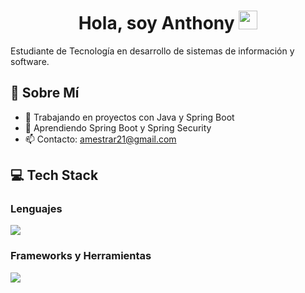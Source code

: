 <h1 align="center">
 Hola, soy Anthony  <a href="https://github.com/Bouaskaoun" target="_self">
<img src="https://media.giphy.com/media/hvRJCLFzcasrR4ia7z/giphy.gif" width="30">
</a>
</h1>


Estudiante de Tecnología en desarrollo de sistemas de información y software.

## 🥷 Sobre Mí
- 🔭 Trabajando en proyectos con Java y Spring Boot
- 🌱 Aprendiendo Spring Boot y Spring Security
- 📫 Contacto: amestrar21@gmail.com

## 💻 Tech Stack

### Lenguajes
<img src="https://skillicons.dev/icons?i=java,py,&perline=9" />

### Frameworks y Herramientas
<img src="https://skillicons.dev/icons?i=spring,mysql,postgres,git,postman,vscode,idea&perline=9" />
